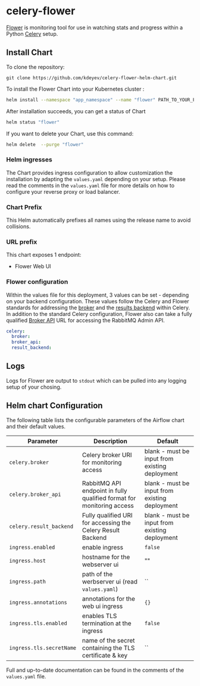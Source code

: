 # celery-flower

[Flower](https://flower.readthedocs.io/en/latest/) is monitoring tool for use in watching stats and progress within a Python [Celery](http://www.celeryproject.org/) setup.

## Install Chart


To clone the repository:

```
git clone https://github.com/kdeyev/celery-flower-helm-chart.git
```

To install the Flower Chart into your Kubernetes cluster :

```bash
helm install --namespace "app_namespace" --name "flower" PATH_TO_YOUR_FLOWER_HELM_REPO
```

After installation succeeds, you can get a status of Chart

```bash
helm status "flower"
```

If you want to delete your Chart, use this command:

```bash
helm delete  --purge "flower"
```

### Helm ingresses

The Chart provides ingress configuration to allow customization the installation by adapting
the `values.yaml` depending on your setup.
Please read the comments in the `values.yaml` file for more details on how to configure your reverse
proxy or load balancer.

### Chart Prefix

This Helm automatically prefixes all names using the release name to avoid collisions.

### URL prefix

This chart exposes 1 endpoint:

- Flower Web UI


### Flower configuration

Within the values file for this deployment, 3 values can be set - depending on your backend configuration. These values follow the Celery and Flower standards for addressing the [broker](https://docs.celeryproject.org/en/latest/userguide/configuration.html#broker-settings) and the [results backend](https://docs.celeryproject.org/en/latest/userguide/configuration.html#task-result-backend-settings) within Celery. In addition to the standard Celery configuration, Flower also can take a fully qualified [Broker API](https://flower.readthedocs.io/en/latest/config.html#broker-api) URL for accessing the RabbitMQ Admin API.

```yaml
celery:
  broker:
  broker_api:
  result_backend:
```

## Logs

Logs for Flower are output to `stdout` which can be pulled into any logging setup of your chosing.

## Helm chart Configuration

The following table lists the configurable parameters of the Airflow chart and their default values.

| Parameter                                | Description                                             | Default                   |
|------------------------------------------|---------------------------------------------------------|---------------------------|
| `celery.broker` | Celery broker URI for monitoring access | blank - must be input from existing deployment |
| `celery.broker_api` | RabbitMQ API endpoint in fully qualified format for monitoring access | blank - must be input from existing deployment |
| `celery.result_backend` | Fully qualified URI for accessing the Celery Result Backend | blank - must be input from existing deployment |
| `ingress.enabled`                        | enable ingress                                          | `false`                   |
| `ingress.host`                       | hostname for the webserver ui                           | ""                        |
| `ingress.path`                       | path of the werbserver ui (read `values.yaml`)          | ``                        |
| `ingress.annotations`                | annotations for the web ui ingress                      | `{}`                      |
| `ingress.tls.enabled`                | enables TLS termination at the ingress                  | `false`                   |
| `ingress.tls.secretName`             | name of the secret containing the TLS certificate & key | ``                        |


Full and up-to-date documentation can be found in the comments of the `values.yaml` file.
